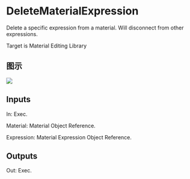 # DeleteMaterialExpression

Delete a specific expression from a material. Will disconnect from other expressions.

Target is Material Editing Library

## 图示

![]($-20221218-19461621.png)

## Inputs

In: Exec.

Material: Material Object Reference.

Expression: Material Expression Object Reference.  

## Outputs

Out: Exec.

